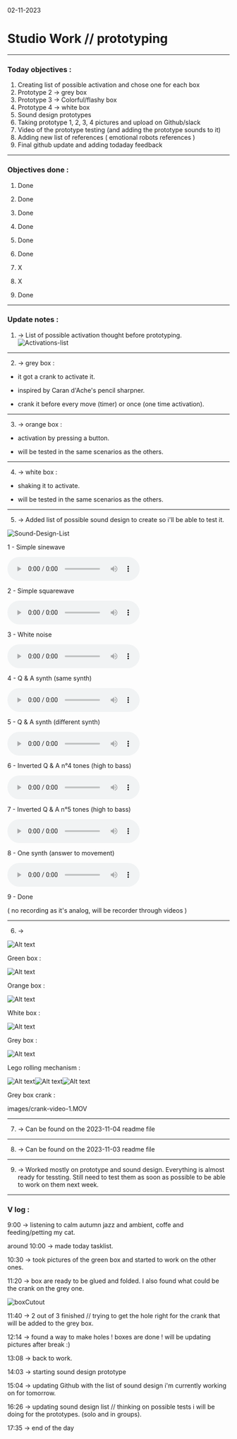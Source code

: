 02-11-2023
# Studio Work // prototyping

---

### Today objectives :
1. Creating list of possible activation and chose one for each box
2. Prototype 2 -> grey box
3. Prototype 3 -> Colorful/flashy box
4. Prototype 4 -> white box
5. Sound design prototypes
6. Taking prototype 1, 2, 3, 4 pictures and upload on Github/slack
7. Video of the prototype testing (and adding the prototype sounds to it)
8. Adding new list of references ( emotional robots references )
9. Final github update and adding todaday feedback

---

### Objectives done : 

1. Done

2. Done

3. Done

4. Done

5. Done

6. Done

7. X

8. X

9. Done

---

### Update notes : 

1. -> List of possible activation thought before prototyping.
![Activations-list](images/Activation-list.png)

---

2. -> grey box : 

- it got a crank to activate it.

- inspired by Caran d'Ache's pencil sharpner.

- crank it before every move (timer) or once (one time activation).

---

3. -> orange box :

- activation by pressing a button.

- will be tested in the same scenarios as the others.

---

4. -> white box :

- shaking it to activate.

- will be tested in the same scenarios as the others.

---

5. -> Added list of possible sound design to create so i'll be able to test it.

![Sound-Design-List](images/sound-design-list02.png)

1 - Simple sinewave

<audio src="sound-design/MD_prototype02_sounds1.mp3" controls title="Title"></audio>

2 - Simple squarewave

<audio src="sound-design/MD_prototype02_sounds2.mp3" controls title="Title"></audio>

3 - White noise

<audio src="sound-design/MD_prototype02_sounds3.mp3" controls title="Title"></audio>

4 - Q & A synth (same synth)

<audio src="sound-design/MD_prototype02_sounds4.mp3" controls title="Title"></audio>

5 - Q & A synth (different synth)

<audio src="sound-design/MD_prototype02_sounds5.mp3" controls title="Title"></audio>

6 - Inverted Q & A n°4 tones (high to bass)

<audio src="sound-design/MD_prototype02_sounds6.mp3" controls title="Title"></audio>

7 - Inverted Q & A n°5 tones (high to bass)

<audio src="sound-design/MD_prototype02_sounds7.mp3" controls title="Title"></audio>

8 - One synth (answer to movement)

<audio src="sound-design/MD_prototype02_sounds8.mp3" controls title="Title"></audio>

9 - Done

( no recording as it's analog, will be recorder through videos )

---

6. ->

![Alt text](images/4-boxes.jpeg)

Green box :

![Alt text](images/green-box.jpeg)

Orange box :

![Alt text](images/orange-box.jpeg)

White box :

![Alt text](images/white-box.jpeg)

Grey box : 

![Alt text](images/grey-box.jpeg)

Lego rolling mechanism :

![Alt text](images/lego-mechanism-1.jpeg)![Alt text](images/lego-mechanism-2.jpeg)![Alt text](images/lego-mechanism-3.jpeg)

Grey box crank : 

images/crank-video-1.MOV

---

7. -> Can be found on the 2023-11-04 readme file

---
8. -> Can be found on the 2023-11-03 readme file

---
9. -> Worked mostly on prototype and sound design. Everything is almost ready for tessting. Still need to test them as soon as possible to be able to work on them next week.

---

### V log :

9:00 -> listening to calm autumn jazz and ambient, coffe and feeding/petting my cat.

around 10:00 -> made today tasklist.

10:30 -> took pictures of the green box and started to work on the other ones.

11:20 -> box are ready to be glued and folded. I also found what could be the crank on the grey one.

![boxCutout](images/box-proto-cutout.jpg)

11:40 -> 2 out of 3 finished // trying to get the hole right for the crank that will be added to the grey box.

12:14 -> found a way to make holes ! boxes are done ! will be updating pictures after break :) 

13:08 -> back to work.

14:03 -> starting sound design prototype 

15:04 -> updating Github with the list of sound design i'm currently working on for tomorrow.

16:26 -> updating sound design list // thinking on possible tests i will be doing for the prototypes. (solo and in groups).

17:35 -> end of the day